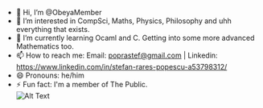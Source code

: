 - 👋 Hi, I’m @ObeyaMember
- 👀 I’m interested in CompSci, Maths, Physics, Philosophy and uhh everything that exists.
- 🌱 I’m currently learning Ocaml and C. Getting into some more advanced Mathematics too.
- 📫 How to reach me: Email: poprastef@gmail.com | Linkedin: https://www.linkedin.com/in/stefan-rares-popescu-a53798312/
- 😄 Pronouns: he/him
- ⚡ Fun fact: I'm a member of The Public. </br>
![Alt Text](https://cdn.discordapp.com/attachments/1193679225824227428/1239283574734065714/2024-05-1220-28-16-ezgif.com-video-to-gif-converter.gif?ex=66bc4f04&is=66bafd84&hm=54457224f381cdbae49375bfde2ee57df0cf5de7c276d6142787dfd2f1a6368e&)
<!---
ObeyaMember/ObeyaMember is a ✨ special ✨ repository because its `README.md` (this file) appears on your GitHub profile.
You can click the Preview link to take a look at your changes.
--->
